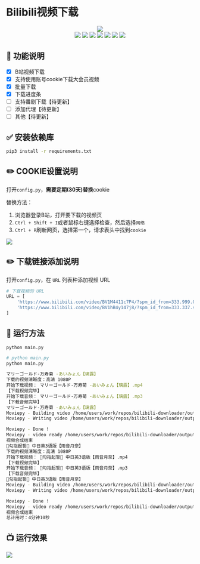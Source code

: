 # Bilibili视频下载

<div align="center">
    <img src="docs/bilibili-logo.png">
</div>

<div align=center>
    <img src="https://img.shields.io/badge/python-3.8%2B-blue"/>
    <img src="https://img.shields.io/badge/requests-2.32.0-green"/>
    <img src="https://img.shields.io/badge/urllib3-1.26.19-green"/>
    <img src="https://img.shields.io/badge/httpx-0.23.1-green"/>
    <img src="https://img.shields.io/badge/beautifulsoup4-4.9.3-green"/>
    <img src="https://img.shields.io/badge/moviepy-1.0.3-green"/>
    <img src="https://img.shields.io/badge/tqdm-4.66.5-green"/>
</div>

## :pushpin: 功能说明

- [x] B站视频下载
- [x] 支持使用账号cookie下载大会员视频
- [x] 批量下载
- [x] 下载进度条
- [ ] 支持番剧下载【待更新】
- [ ] 添加代理【待更新】
- [ ] 其他【待更新】

## :white_check_mark: 安装依赖库

```bash
pip3 install -r requirements.txt
```

## :pencil2: COOKIE设置说明

打开`config.py`，**需要定期(30天)替换**cookie

替换方法：

1. 浏览器登录B站，打开要下载的视频页
2. `Ctrl + Shift + I`或者鼠标右键选择检查，然后选择`网络`
3. `Ctrl + R`刷新网页，选择第一个，请求表头中找到`cookie`

![](docs/set-cookie.png)

## :pencil2: 下载链接添加说明

打开`config.py`，在 `URL` 列表种添加视频 URL

```py
# 下载视频的 URL
URL = [
    'https://www.bilibili.com/video/BV1M4411c7P4/?spm_id_from=333.999.0.0&vd_source=9c3224b88b8a3c4cc210fc6ff9b28f63',
    'https://www.bilibili.com/video/BV1hB4y147j8/?spm_id_from=333.337.search-card.all.click',
]
```

## :rocket: 运行方法

`python main.py`

```bash
# python main.py
python main.py

マリーゴールド-万寿菊 -あいみょん【璃露】
下载的视频清晰度：高清 1080P
开始下载视频： マリーゴールド-万寿菊 -あいみょん【璃露】.mp4
【下载视频完毕】
开始下载音频： マリーゴールド-万寿菊 -あいみょん【璃露】.mp3
【下载音频完毕】
マリーゴールド-万寿菊 -あいみょん【璃露】
Moviepy - Building video /home/users/work/repos/bilibili-downloader/output/マリーゴールド-万寿菊 -あいみょん【璃露】.mp4.
Moviepy - Writing video /home/users/work/repos/bilibili-downloader/output/マリーゴールド-万寿菊 -あいみょん【璃露】.mp4

Moviepy - Done !                                                                                                                                                                                                                                                                
Moviepy - video ready /home/users/work/repos/bilibili-downloader/output/マリーゴールド-万寿菊 -あいみょん【璃露】.mp4
视频合成结束
🌛勾指起誓🌛 中日英3语版【雨音月奈】
下载的视频清晰度：高清 1080P
开始下载视频： 🌛勾指起誓🌛 中日英3语版【雨音月奈】.mp4
【下载视频完毕】
开始下载音频： 🌛勾指起誓🌛 中日英3语版【雨音月奈】.mp3
【下载音频完毕】
🌛勾指起誓🌛 中日英3语版【雨音月奈】
Moviepy - Building video /home/users/work/repos/bilibili-downloader/output/🌛勾指起誓🌛 中日英3语版【雨音月奈】.mp4.
Moviepy - Writing video /home/users/work/repos/bilibili-downloader/output/🌛勾指起誓🌛 中日英3语版【雨音月奈】.mp4

Moviepy - Done !                                                                                                                                                                                                                                                                
Moviepy - video ready /home/users/work/repos/bilibili-downloader/output/🌛勾指起誓🌛 中日英3语版【雨音月奈】.mp4
视频合成结束
总计用时：4分钟10秒
```

## :tv: 运行效果

![](docs/screen.gif)
